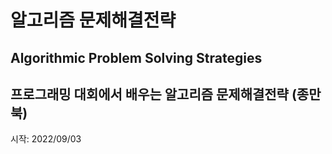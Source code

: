 # 알고리즘 문제해결전략

## Algorithmic Problem Solving Strategies  
## 프로그래밍 대회에서 배우는 알고리즘 문제해결전략 (종만북)  

시작: 2022/09/03  
